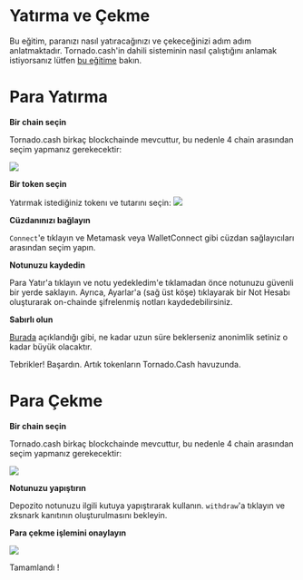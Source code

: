 # **Yatırma ve Çekme**

Bu eğitim, paranızı nasıl yatıracağınızı ve çekeceğinizi adım adım anlatmaktadır. Tornado.cash'in dahili sisteminin nasıl çalıştığını anlamak istiyorsanız lütfen [bu eğitime](https://docs.tornado.cash/how-does-tornado.cash-work/) bakın.

# **Para Yatırma**


**Bir chain seçin**

Tornado.cash birkaç blockchainde mevcuttur, bu nedenle 4 chain arasından seçim yapmanız gerekecektir:

![](https://i.imgur.com/CS8SjmW.gif)


**Bir token seçin**

Yatırmak istediğiniz tokenı ve tutarını seçin:
![](https://i.imgur.com/xL17Mox.gif)


**Cüzdanınızı bağlayın**

`Connect`'e tıklayın ve Metamask veya WalletConnect gibi cüzdan sağlayıcıları arasından seçim yapın.

**Notunuzu kaydedin**

Para Yatır'a tıklayın ve notu yedekledim'e tıklamadan önce notunuzu güvenli bir yerde saklayın. Ayrıca, Ayarlar'a (sağ üst köşe) tıklayarak bir Not Hesabı oluşturarak on-chainde şifrelenmiş notları kaydedebilirsiniz.


**Sabırlı olun**

[Burada]([https:/](https://docs.tornado.cash/tips-to-remain-anonymous#be-patient)/) açıklandığı gibi, ne kadar uzun süre beklerseniz anonimlik setiniz o kadar büyük olacaktır.

Tebrikler! Başardın. Artık tokenların Tornado.Cash havuzunda.

# Para Çekme

**Bir chain seçin**

Tornado.cash birkaç blockchainde mevcuttur, bu nedenle 4 chain arasından seçim yapmanız gerekecektir:

![](https://i.imgur.com/IMgvTBJ.gif)


**Notunuzu yapıştırın**

Depozito notunuzu ilgili kutuya yapıştırarak kullanın. `withdraw`'a tıklayın ve zksnark kanıtının oluşturulmasını bekleyin.

**Para çekme işlemini onaylayın**

![](https://i.imgur.com/qpspxc4.png)

Tamamlandı !

